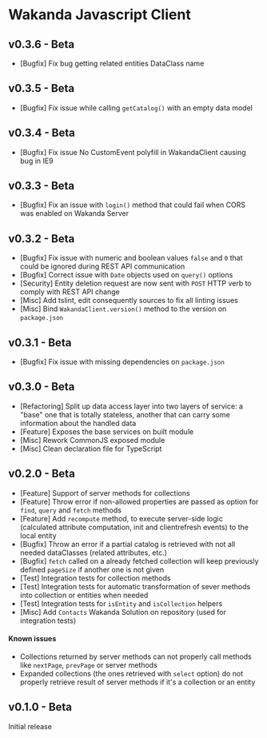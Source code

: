 # Wakanda Javascript Client

## v0.3.6 - Beta

- [Bugfix] Fix bug getting related entities DataClass name

## v0.3.5 - Beta

- [Bugfix] Fix issue while calling `getCatalog()` with an empty data model

## v0.3.4 - Beta

- [Bugfix] Fix issue No CustomEvent polyfill in WakandaClient causing bug in IE9

## v0.3.3 - Beta

- [Bugfix] Fix an issue with `login()` method that could fail when CORS was enabled on Wakanda Server

## v0.3.2 - Beta

- [Bugfix] Fix issue with numeric and boolean values `false` and `0` that could be ignored during REST API communication
- [Bugfix] Correct issue with `Date` objects used on `query()` options
- [Security] Entity deletion request are now sent with `POST` HTTP verb to comply with REST API change
- [Misc] Add tslint, edit consequently sources to fix all linting issues
- [Misc] Bind `WakandaClient.version()` method to the version on `package.json`

## v0.3.1 - Beta

- [Bugfix] Fix issue with missing dependencies on `package.json`

## v0.3.0 - Beta

- [Refactoring] Split up data access layer into two layers of service: a "base" one that is totally stateless, another that can carry some information about the handled data
- [Feature] Exposes the base services on built module
- [Misc] Rework CommonJS exposed module
- [Misc] Clean declaration file for TypeScript

## v0.2.0 - Beta

- [Feature] Support of server methods for collections
- [Feature] Throw error if non-allowed properties are passed as option for `find`, `query` and `fetch` methods
- [Feature] Add `recompute` method, to execute server-side logic (calculated attribute computation, init and clientrefresh events) to the local entity
- [Bugfix] Throw an error if a partial catalog is retrieved with not all needed dataClasses (related attributes, etc.)
- [Bugfix] `fetch` called on a already fetched collection will keep previously defined `pageSize` if another one is not given
- [Test] Integration tests for collection methods
- [Test] Integration tests for automatic transformation of sever methods into collection or entities when needed
- [Test] Integration tests for `isEntity` and `isCollection` helpers
- [Misc] Add `Contacts` Wakanda Solution on repository (used for integration tests)

#### Known issues

- Collections returned by server methods can not properly call methods like `nextPage`, `prevPage` or server methods
- Expanded collections (the ones retrieved with `select` option) do not properly retrieve result of server methods if it's a collection or an entity


## v0.1.0 - Beta

Initial release
